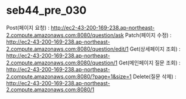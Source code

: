 # seb44_pre_030

Post(페이지 요청) : http://ec2-43-200-169-238.ap-northeast-2.compute.amazonaws.com:8080/question/ask
Patch(페이지 수정) : http://ec2-43-200-169-238.ap-northeast-2.compute.amazonaws.com:8080/question/edit/1
Get(상세페이지 조회) : http://ec2-43-200-169-238.ap-northeast-2.compute.amazonaws.com:8080/question/1
Get(메인페이지 질문 조회) : http://ec2-43-200-169-238.ap-northeast-2.compute.amazonaws.com:8080/?page=1&size=1
Delete(질문 삭제) : http://ec2-43-200-169-238.ap-northeast-2.compute.amazonaws.com:8080/1
